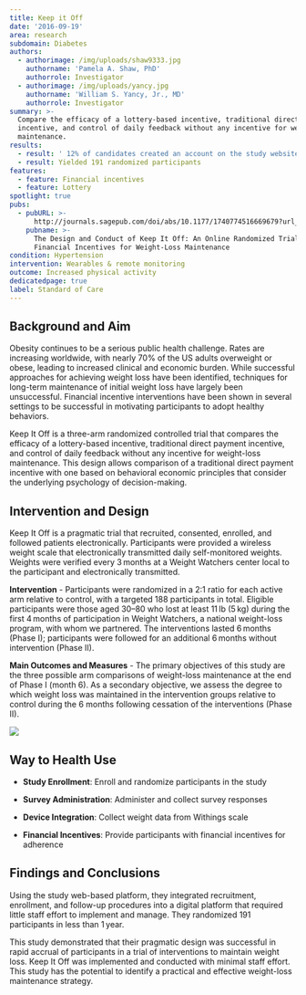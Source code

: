 ```yaml
---
title: Keep it Off
date: '2016-09-19'
area: research
subdomain: Diabetes
authors:
  - authorimage: /img/uploads/shaw9333.jpg
    authorname: 'Pamela A. Shaw, PhD'
    authorrole: Investigator
  - authorimage: /img/uploads/yancy.jpg
    authorname: 'William S. Yancy, Jr., MD'
    authorrole: Investigator
summary: >-
  Compare the efficacy of a lottery-based incentive, traditional direct payment
  incentive, and control of daily feedback without any incentive for weight-loss
  maintenance.
results:
  - result: ' 12% of candidates created an account on the study website'
  - result: Yielded 191 randomized participants
features:
  - feature: Financial incentives
  - feature: Lottery
spotlight: true
pubs:
  - pubURL: >-
      http://journals.sagepub.com/doi/abs/10.1177/1740774516669679?url_ver=Z39.88-2003&rfr_id=ori%3Arid%3Acrossref.org&rfr_dat=cr_pub%3Dpubmed&
    pubname: >-
      The Design and Conduct of Keep It Off: An Online Randomized Trial of
      Financial Incentives for Weight-Loss Maintenance
condition: Hypertension
intervention: Wearables & remote monitoring
outcome: Increased physical activity
dedicatedpage: true
label: Standard of Care
---
```

## Background and Aim

Obesity continues to be a serious public health challenge. Rates are increasing worldwide, with nearly 70% of the US adults overweight or obese, leading to increased clinical and economic burden. While successful approaches for achieving weight loss have been identified, techniques for long-term maintenance of initial weight loss have largely been unsuccessful. Financial incentive interventions have been shown in several settings to be successful in motivating participants to adopt healthy behaviors.

Keep It Off is a three-arm randomized controlled trial that compares the efficacy of a lottery-based incentive, traditional direct payment incentive, and control of daily feedback without any incentive for weight-loss maintenance. This design allows comparison of a traditional direct payment incentive with one based on behavioral economic principles that consider the underlying psychology of decision-making.

## Intervention and Design

Keep It Off is a pragmatic trial that recruited, consented, enrolled, and followed patients electronically. Participants were provided a wireless weight scale that electronically transmitted daily self-monitored weights. Weights were verified every 3 months at a Weight Watchers center local to the participant and electronically transmitted.

**Intervention** - Participants were randomized in a 2:1 ratio for each active arm relative to control, with a targeted 188 participants in total. Eligible participants were those aged 30–80 who lost at least 11 lb (5 kg) during the first 4 months of participation in Weight Watchers, a national weight-loss program, with whom we partnered. The interventions lasted 6 months (Phase I); participants were followed for an additional 6 months without intervention (Phase II). 

**Main Outcomes and Measures** - The primary objectives of this study are the three possible arm comparisons of weight-loss maintenance at the end of Phase I (month 6). As a secondary objective, we assess the degree to which weight loss was maintained in the intervention groups relative to control during the 6 months following cessation of the interventions (Phase II).

![](/img/uploads/screen-shot-2018-08-30-at-8.14.40-pm.png)

## Way to Health Use

- **Study Enrollment**: Enroll and randomize participants in the study

- **Survey Administration**: Administer and collect survey responses

- **Device Integration**: Collect weight data from Withings scale

- **Financial Incentives**: Provide participants with financial incentives for adherence

## Findings and Conclusions

Using the study web-based platform, they integrated recruitment, enrollment, and follow-up procedures into a digital platform that required little staff effort to implement and manage. They randomized 191 participants in less than 1 year. 

This study demonstrated that their pragmatic design was successful in rapid accrual of participants in a trial of interventions to maintain weight loss. Keep It Off was implemented and conducted with minimal staff effort. This study has the potential to identify a practical and effective weight-loss maintenance strategy.
